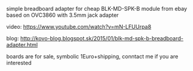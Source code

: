 simple breadboard adapter for cheap BLK-MD-SPK-B module from ebay based on OVC3860 with 3.5mm jack adapter

video: https://www.youtube.com/watch?v=mN-LFUUrpa8

blog: http://kovo-blog.blogspot.sk/2015/01/blk-md-spk-b-breadboard-adapter.html

boards are for sale, symbolic 1Euro+shipping, conntact me if you are interested 
